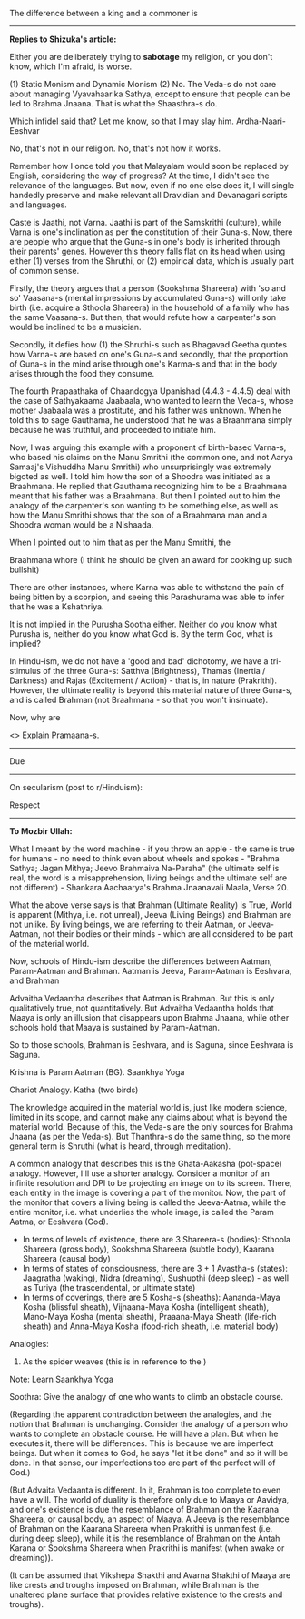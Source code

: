 The difference between a king and a commoner is


---
**Replies to Shizuka's article:**

Either you are deliberately trying to **sabotage** my religion, or you don't know, which I'm afraid, is worse.

(1) Static Monism and Dynamic Monism
(2) No. The Veda-s do not care about managing Vyavahaarika Sathya, except to ensure that people can be led to Brahma Jnaana. That is what the Shaasthra-s do.

Which infidel said that? Let me know, so that I may slay him.
Ardha-Naari-Eeshvar

No, that's not in our religion.
No, that's not how it works.





Remember how I once told you that Malayalam would soon be replaced by English, considering the way of progress? At the time, I didn't see the relevance of the languages. But now, even if no one else does it, I will single handedly preserve and make relevant all Dravidian and Devanagari scripts and languages.

Caste is Jaathi, not Varna. Jaathi is part of the Samskrithi (culture), while Varna is one's inclination as per the constitution of their Guna-s. Now, there are people who argue that the Guna-s in one's body is inherited through their parents' genes. However this theory falls flat on its head when using either (1) verses from the Shruthi, or (2) empirical data, which is usually part of common sense.

Firstly, the theory argues that a person (Sookshma Shareera) with 'so and so' Vaasana-s (mental impressions by accumulated Guna-s) will only take birth (i.e. acquire a Sthoola Shareera) in the household of a family who has the same Vaasana-s. But then, that would refute how a carpenter's son would be inclined to be a musician.

Secondly, it defies how (1) the Shruthi-s such as Bhagavad Geetha quotes how Varna-s are based on one's Guna-s and secondly, that the proportion of Guna-s in the mind arise through one's Karma-s and that in the body arises through the food they consume.

The fourth Prapaathaka of Chaandogya Upanishad (4.4.3 - 4.4.5) deal with the case of Sathyakaama Jaabaala, who wanted to learn the Veda-s, whose mother Jaabaala was a prostitute, and his father was unknown. When he told this to sage Gauthama, he understood that he was a Braahmana simply because he was truthful, and proceeded to initiate him.

Now, I was arguing this example with a proponent of birth-based Varna-s, who based his claims on the Manu Smrithi (the common one, and not Aarya Samaaj's Vishuddha Manu Smrithi) who unsurprisingly was extremely bigoted as well. I told him how the son of a Shoodra was initiated as a Braahmana. He replied that Gauthama recognizing him to be a Braahmana meant that his father was a Braahmana. But then I pointed out to him the analogy of the carpenter's son wanting to be something else, as well as how the Manu Smrithi shows that the son of a Braahmana man and a Shoodra woman would be a Nishaada.

When I pointed out to him that as per the Manu Smrithi, the 

Braahmana whore (I think he should be given an award for cooking up such bullshit)

There are other instances, where Karna was able to withstand the pain of being bitten by a scorpion, and seeing this Parashurama was able to infer that he was a Kshathriya. 

It is not implied in the Purusha Sootha either.
Neither do you know what Purusha is, neither do you know what God is. By the term God, what is implied?

In Hindu-ism, we do not have a 'good and bad' dichotomy, we have a tri-stimulus of the three Guna-s: Satthva (Brightness), Thamas (Inertia / Darkness) and Rajas (Excitement / Action) - that is, in nature (Prakrithi). However, the ultimate reality is beyond this material nature of three Guna-s, and is called Brahman (not Braahmana - so that you won't insinuate).

Now, why are 

<> Explain Pramaana-s.

---

Due

---

On secularism (post to r/Hinduism):

Respect

---

**To Mozbir Ullah:**

What I meant by the word machine - if you throw an apple - the same is true for humans - no need to think even about wheels and spokes - "Brahma Sathya; Jagan Mithya; Jeevo Brahmaiva Na-Paraha" (the ultimate self is real, the word is a misapprehension, living beings and the ultimate self are not different) - Shankara Aachaarya's Brahma Jnaanavali Maala, Verse 20.

What the above verse says is that Brahman (Ultimate Reality) is True, World is apparent (Mithya, i.e. not unreal), Jeeva (Living Beings) and Brahman are not unlike. By living beings, we are referring to their Aatman, or Jeeva-Aatman, not their bodies or their minds - which are all considered to be part of the material world.

Now, schools of Hindu-ism describe the differences between Aatman, Param-Aatman and Brahman. Aatman is Jeeva, Param-Aatman is Eeshvara, and Brahman

Advaitha Vedaantha describes that Aatman is Brahman. But this is only qualitatively true, not quantitatively. But Advaitha Vedaantha holds that Maaya is only an illusion that disappears upon Brahma Jnaana, while other schools hold that Maaya is sustained by Param-Aatman.

So to those schools, Brahman is Eeshvara, and is Saguna, since Eeshvara is Saguna. 

Krishna is Param Aatman (BG).
Saankhya Yoga

Chariot Analogy.
Katha (two birds)

The knowledge acquired in the material world is, just like modern science, limited in its scope, and cannot make any claims about what is beyond the material world. Because of this, the Veda-s are the only sources for Brahma Jnaana (as per the Veda-s). But Thanthra-s do the same thing, so the more general term is Shruthi (what is heard, through meditation).

A common analogy that describes this is the Ghata-Aakasha (pot-space) analogy. However, I'll use a shorter analogy. Consider a monitor of an infinite resolution and DPI to be projecting an image on to its screen. There, each entity in the image is covering a part of the monitor. Now, the part of the monitor that covers a living being is called the Jeeva-Aatma, while the entire monitor, i.e. what underlies the whole image, is called the Param Aatma, or Eeshvara (God).

- In terms of levels of existence, there are 3 Shareera-s (bodies): Sthoola Shareera (gross body), Sookshma Shareera (subtle body), Kaarana Shareera (causal body)
- In terms of states of consciousness, there are 3 + 1 Avastha-s (states): Jaagratha (waking), Nidra (dreaming), Sushupthi (deep sleep) - as well as Turiya (the trascendental, or ultimate state)
- In terms of coverings, there are 5 Kosha-s (sheaths): Aananda-Maya Kosha (blissful sheath), Vijnaana-Maya Kosha (intelligent sheath), Mano-Maya Kosha (mental sheath), Praaana-Maya Sheath (life-rich sheath) and Anna-Maya Kosha (food-rich sheath, i.e. material body)

Analogies:
1. As the spider weaves (this is in reference to the )

Note: Learn Saankhya Yoga

Soothra: Give the analogy of one who wants to climb an obstacle course.

(Regarding the apparent contradiction between the analogies, and the notion that Brahman is unchanging. Consider the analogy of a person who wants to complete an obstacle course. He will have a plan. But when he executes it, there will be differences. This is because we are imperfect beings. But when it comes to God, he says "let it be done" and so it will be done. In that sense, our imperfections too are part of the perfect will of God.)

(But Advaita Vedaanta is different. In it, Brahman is too complete to even have a will. The world of duality is therefore only due to Maaya or Aavidya, and one's existence is due the resemblance of Brahman on the Kaarana Shareera, or causal body, an aspect of Maaya. A Jeeva is the resemblance of Brahman on the Kaarana Shareera when Prakrithi is unmanifest (i.e. during deep sleep), while it is the resemblance of Brahman on the Antah Karana or Sookshma Shareera when Prakrithi is manifest (when awake or dreaming)).

(It can be assumed that Vikshepa Shakthi and Avarna Shakthi of Maaya are like crests and troughs imposed on Brahman, while Brahman is the unaltered plane surface that provides relative existence to the crests and troughs).